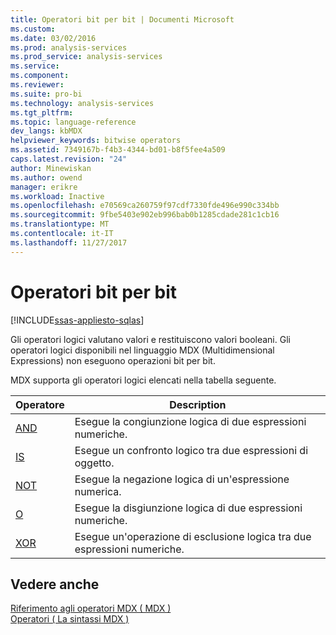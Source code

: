 ```yaml
---
title: Operatori bit per bit | Documenti Microsoft
ms.custom: 
ms.date: 03/02/2016
ms.prod: analysis-services
ms.prod_service: analysis-services
ms.service: 
ms.component: 
ms.reviewer: 
ms.suite: pro-bi
ms.technology: analysis-services
ms.tgt_pltfrm: 
ms.topic: language-reference
dev_langs: kbMDX
helpviewer_keywords: bitwise operators
ms.assetid: 7349167b-f4b3-4344-bd01-b8f5fee4a509
caps.latest.revision: "24"
author: Minewiskan
ms.author: owend
manager: erikre
ms.workload: Inactive
ms.openlocfilehash: e70569ca260759f97cdf7330fde496e990c334bb
ms.sourcegitcommit: 9fbe5403e902eb996bab0b1285cdade281c1cb16
ms.translationtype: MT
ms.contentlocale: it-IT
ms.lasthandoff: 11/27/2017
---
```

# <a name="bitwise-operators"></a>Operatori bit per bit
[!INCLUDE[ssas-appliesto-sqlas](../includes/ssas-appliesto-sqlas.md)]

  Gli operatori logici valutano valori e restituiscono valori booleani. Gli operatori logici disponibili nel linguaggio MDX (Multidimensional Expressions) non eseguono operazioni bit per bit.  
  
 MDX supporta gli operatori logici elencati nella tabella seguente.  
  
|Operatore|Description|  
|--------------|-----------------|  
|[AND](../mdx/and-mdx.md)|Esegue la congiunzione logica di due espressioni numeriche.|  
|[IS](../mdx/is-mdx.md)|Esegue un confronto logico tra due espressioni di oggetto.|  
|[NOT](../mdx/not-mdx.md)|Esegue la negazione logica di un'espressione numerica.|  
|[O](../mdx/or-mdx.md)|Esegue la disgiunzione logica di due espressioni numeriche.|  
|[XOR](../mdx/xor-mdx.md)|Esegue un'operazione di esclusione logica tra due espressioni numeriche.|  
  
## <a name="see-also"></a>Vedere anche  
 [Riferimento agli operatori MDX &#40; MDX &#41;](../mdx/mdx-operator-reference-mdx.md)   
 [Operatori &#40; La sintassi MDX &#41;](../mdx/operators-mdx-syntax.md)  
  
  
